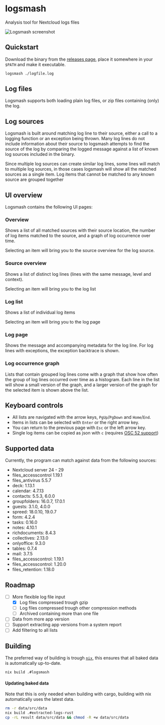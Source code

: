 # logsmash

Analysis tool for Nextcloud logs files

![Logsmash screenshot](./screenshots/screenshot.png)

## Quickstart

Download the binary from the [releases page](https://github.com/icewind1991/logsmash/releases), place it somewhere in
your `$PATH` and make it executable.

```bash
logsmash ./logfile.log
```

## Log files

Logsmash supports both loading plain log files, or zip files containing (only) the log.

## Log sources

Logsmash is built around matching log line to their source, either a call to a logging function or an exception being
thrown.
Many log lines do not include information about their source to logsmash attempts to find the source of the log by
comparing
the logged message against a list of known log sources included in the binary.

Since multiple log sources can create similar log lines, some lines will match to multiple log sources, in those cases
logsmash
will show all the matched sources as a single item.
Log items that cannot be matched to any known source are grouped together

## UI overview

Logsmash contains the following UI pages:

### Overview

Shows a list of all matched sources with their source location, the number of log items matched to the source, and a
graph of log occurrence over time.

Selecting an item will bring you to the source overview for the log source.

### Source overview

Shows a list of distinct log lines (lines with the same message, level and context).

Selecting an item will bring you to the log list

### Log list

Shows a list of individual log items

Selecting an item will bring you to the log page

### Log page

Shows the message and accompanying metadata for the log line. For log lines with exceptions, the exception backtrace is
shown.

### Log occurrence graph

Lists that contain grouped log lines come with a graph that show how often the group of log lines occurred over time as
a histogram.
Each line in the list will show a small version of the graph, and a larger version of the graph for the selected item is
shown above the list.

## Keyboard controls

- All lists are navigated with the arrow keys, `PgUp`/`PgDown` and `Home`/`End`.
- Items in lists can be selected with `Enter` or the right arrow key.
- You can return to the previous page with `Esc` or the left arrow key.
- Single log items can be copied as json with `c` (requires [OSC 52 support](https://github.com/ojroques/vim-oscyank))

## Supported data

Currently, the program can match against data from the following sources:

- Nextcloud server 24 - 29
- files_accesscontrol 1.19.1
- files_antivirus 5.5.7
- deck: 1.13.1
- calendar: 4.7.13
- contacts: 5.5.3, 6.0.0
- groupfolders: 16.0.7, 17.0.1
- guests: 3.1.0, 4.0.0
- spreed: 18.0.10, 19.0.7
- form: 4.2.4
- tasks: 0.16.0
- notes: 4.10.1
- richdocuments: 8.4.3
- collectives: 2.13.0
- onlyoffice: 9.3.0
- tables: 0.7.4
- mail: 3.7.5
- files_accesscontrol: 1.19.1
- files_accesscontrol: 1.20.0
- files_retention: 1.18.0

## Roadmap

- [ ] More flexible log file input
  - [x] Log files compressed trough gzip
  - [ ] Log files compressed trough other compression methods
  - [ ] Archived containing more than one file
- [ ] Data from more app version
- [ ] Support extracting app versions from a system report
- [ ] Add filtering to all lists

## Building

The preferred way of building is trough [`nix`](https://nixos.org/download/#download-nix), this ensures that all baked
data is automatically up-to-date.

`nix build .#logsmash`

#### Updating baked data

Note that this is only needed when building with cargo, building with nix automatically uses the latest data.

```bash
rm -r data/src/data
nix build .#extracted-logs-rust
cp -rL result data/src/data && chmod -R +w data/src/data
```
